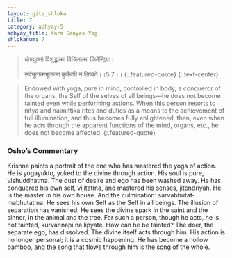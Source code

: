 ```yaml
---
layout: gita_shloka
title: 7
category: adhyay-5
adhyay_title: Karm Sanyās Yog
shlokanum: 7
---
```


> योगयुक्तो विशुद्धात्मा विजितात्मा जितेन्द्रियः।<br><br>सर्वभूतात्मभूतात्मा कुर्वन्नपि न लिप्यते।।5.7।।
{:.featured-quote} 
{:.text-center}

> Endowed with yoga, pure in mind, controlled in body, a conqueror of the organs, the Self of the selves of all beings—he does not become tainted even while performing actions. When this person resorts to nitya and naimittika rites and duties as a means to the achievement of full illumination, and thus becomes fully enlightened, then, even when he acts through the apparent functions of the mind, organs, etc., he does not become affected.
{:.featured-quote}

### Osho’s Commentary
Krishna paints a portrait of the one who has mastered the yoga of action.
He is yogayukto, yoked to the divine through action.
His soul is pure, vishuddhatma. The dust of desire and ego has been washed away.
He has conquered his own self, vijitatma, and mastered his senses, jitendriyah. He is the master in his own house.
And the culmination: sarvabhutat-mabhutatma. He sees his own Self as the Self in all beings. The illusion of separation has vanished. He sees the divine spark in the saint and the sinner, in the animal and the tree.
For such a person, though he acts, he is not tainted, kurvannapi na lipyate. How can he be tainted? The doer, the separate ego, has dissolved. The divine itself acts through him. His action is no longer personal; it is a cosmic happening. He has become a hollow bamboo, and the song that flows through him is the song of the whole.
